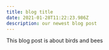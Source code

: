 ```yaml
---
title: blog title
date: 2021-01-28T11:22:23.986Z
description: our newest blog post
---
```

This blog post is about birds and bees